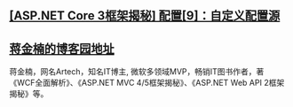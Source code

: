 ## [[ASP.NET Core 3框架揭秘] 配置[9]：自定义配置源](https://www.cnblogs.com/artech/p/inside-asp-net-core-05-09.html)
## [蒋金楠的博客园地址](https://www.cnblogs.com/artech/)
蒋金楠，网名Artech，知名IT博主, 微软多领域MVP，畅销IT图书作者，著《WCF全面解析》、《ASP.NET MVC 4/5框架揭秘》、《ASP.NET Web API 2框架揭秘》等。
